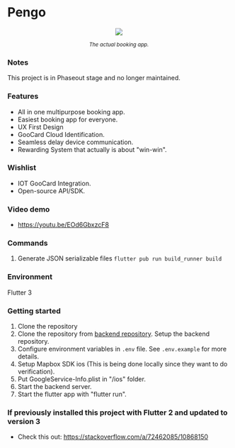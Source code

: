 # Pengo

<p align="center" width="100%">
  <img src="https://res.cloudinary.com/dpjso4bmh/image/upload/v1628016130/pengo/First_s96c7t.png">
</p>
<p align="center" width="100%">
<small><i>The actual booking app.</i></small>
</p>

### Notes
This project is in Phaseout stage and no longer maintained.

### Features

- All in one multipurpose booking app.
- Easiest booking app for everyone.
- UX First Design
- GooCard Cloud Identification.
- Seamless delay device communication.
- Rewarding System that actually is about "win-win".

### Wishlist
 
- IOT GooCard Integration.
- Open-source API/SDK.

### Video demo
- https://youtu.be/EOd6GbxzcF8

### Commands

1. Generate JSON serializable files
   `flutter pub run build_runner build`

### Environment 
Flutter 3

### Getting started
1. Clone the repository
2. Clone the repository from [backend repository](https://github.com/Vong3432/Pengo-backend). Setup the backend repository. 
3. Configure environment variables in `.env` file. See `.env.example` for more details.
4. Setup Mapbox SDK ios (This is being done locally since they want to do verification).
5. Put GoogleService-Info.plist in "/ios" folder.
6. Start the backend server.
7. Start the flutter app with "flutter run".

### If previously installed this project with Flutter 2 and updated to version 3 
- Check this out: https://stackoverflow.com/a/72462085/10868150
